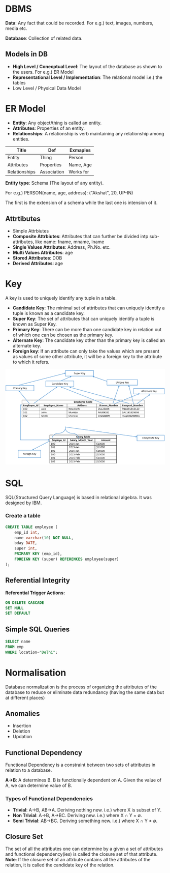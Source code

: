 # DBMS

**Data**: Any fact that could be recorded. For e.g.) text, images, numbers, media etc.

**Database**: Collection of related data.

## Models in DB

-   **High Level / Conecptual Level**: The layout of the database as shown to the users. For e.g.) ER Model
-   **Representational Level / Implementation**: The relational model i.e.) the tables
-   Low Level / Physical Data Model

# ER Model

-   **Entity**: Any object/thing is called an entity.
-   **Attributes**: Properties of an entity.
-   **Relationships**: A relationship is verb maintaining any relationship among entities.

| Title         | Def         | Exmaples  |
| ------------- | ----------- | --------- |
| Entity        | Thing       | Person    |
| Attributes    | Properties  | Name, Age |
| Relationships | Association | Works for |

**Entity type**: Schema (The layout of any entity).

For e.g.) PERSON(name, age, address): ("Akshat", 20, UP-IN)

The first is the extension of a schema while the last one is intension of it.

## Attrtibutes

-   Simple Attrbiutes
-   **Composite Attrbiutes**: Attributes that can further be divided intp sub-attributes, like name: fname, mname, lname
-   **Single Values Attributes**: Address, Ph.No. etc.
-   **Multi Values Attributes**: age
-   **Stored Attributes**: DOB
-   **Derived Attributes**: age

# Key

A key is used to uniquely identify any tuple in a table.

-   **Candidate Key**: The minimal set of attributes that can uniquely identify a tuple is known as a candidate key.
-   **Super Key**: The set of attributes that can uniquely identify a tuple is known as Super Key.
-   **Primary Key**: There can be more than one candidate key in relation out of which one can be chosen as the primary key.
-   **Alternate Key**: The candidate key other than the primary key is called an alternate key.
-   **Foreign key**: If an attribute can only take the values which are present as values of some other attribute, it will be a foreign key to the attribute to which it refers.

![Types of Keys](images/types_of_keys.png)

# SQL

SQL(Structured Query Language) is based in relational algebra. It was designed by IBM.

### Create a table

```sql
CREATE TABLE employee (
    emp_id int,
    name varchar(10) NOT NULL,
    bday DATE,
    super int,
    PRIMARY KEY (emp_id),
    FOREIGN KEY (super) REFERENCES employee(super)
);
```

## Referential Integrity

**Referential Trigger Actions:**

```sql
ON DELETE CASCADE
SET NULL
SET DEFAULT
```

## Simple SQL Queries

```sql
SELECT name
FROM emp
WHERE location="Delhi";
```

# Normalisation

Database normalization is the process of organizing the attributes of the database to reduce or eliminate data redundancy (having the same data but at different places)

## Anomalies

-   Insertion
-   Deletion
-   Updation

## Functional Dependency

Functional Dependency is a constraint between two sets of attributes in relation to a database.

**A→B**: A determines B. B is functionally dependent on A. Given the value of A, we can determine value of B.

### Types of Functional Dependencies

-   **Trivial**: A→B, AB→A. Deriving nothing new. i.e.) where X is subset of Y.
-   **Non Trivial**: A→B, A→BC. Deriving new. i.e.) where X ∩ Y = ∅.
-   **Semi Trivial**: AB→BC. Deriving something new. i.e.) where X ∩ Y ≠ ∅.

## Closure Set

The set of all the attributes one can determine by a given a set of attributes and functional dependency(ies) is called the closure set of that attribute.
**Note**: If the closure set of an attrbute contains all the attributes of the relation, it is called the candidate key of the relation.

